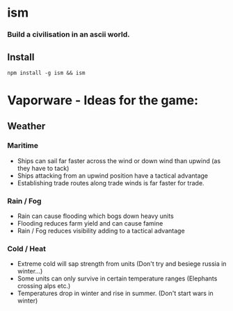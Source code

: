 # ism

### Build a civilisation in an ascii world.

## Install

```
npm install -g ism && ism
```



# Vaporware - Ideas for the game:



## Weather

### Maritime
- Ships can sail far faster across the wind or down wind than upwind (as they have to tack)
- Ships attacking from an upwind position have a tactical advantage
- Establishing trade routes along trade winds is far faster for trade.

### Rain / Fog
- Rain can cause flooding which bogs down heavy units
- Flooding reduces farm yield and can cause famine
- Rain / Fog reduces visibility adding to a tactical advantage


### Cold / Heat

- Extreme cold will sap strength from units (Don't try and besiege russia in winter...)
- Some units can only survive in certain temperature ranges (Elephants crossing alps etc.)
- Temperatures drop in winter and rise in summer. (Don't start wars in winter)
